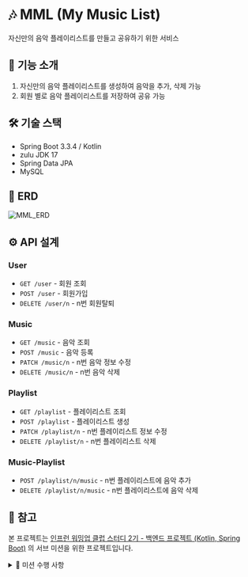 # 🎶 MML (My Music List)

자신만의 음악 플레이리스트를 만들고 공유하기 위한 서비스


## 📝 기능 소개
1. 자신만의 음악 플레이리스트를 생성하여 음악을 추가, 삭제 가능
2. 회원 별로 음악 플레이리스트를 저장하여 공유 가능

## 🛠 기술 스택
- Spring Boot 3.3.4 / Kotlin
- zulu JDK 17
- Spring Data JPA
- MySQL

## 🔗 ERD

![MML_ERD](https://github.com/user-attachments/assets/f2d2c64d-5ae6-4fe6-b64d-8cf9717f2566)

## ⚙ API 설계
### User
- `GET /user` - 회원 조회
- `POST /user` - 회원가입
- `DELETE /user/n` - n번 회원탈퇴

### Music
- `GET /music` - 음악 조회
- `POST /music` - 음악 등록
- `PATCH /music/n` - n번 음악 정보 수정
- `DELETE /music/n` - n번 음악 삭제

### Playlist
- `GET /playlist` - 플레이리스트 조회
- `POST /playlist` - 플레이리스트 생성
- `PATCH /playlist/n` - n번 플레이리스트 정보 수정
- `DELETE /playlist/n` - n번 플레이리스트 삭제

### Music-Playlist
- `POST /playlist/n/music` - n번 플레이리스트에 음악 추가
- `DELETE /playlist/n/music` - n번 플레이리스트에 음악 삭제

## 📑 참고
본 프로젝트는 [인프런 워밍업 클럽 스터디 2기 - 백엔드 프로젝트 (Kotlin, Spring Boot)](https://www.inflearn.com/course/offline/warmup-club-2-be-bk) 의 서브 미션을 위한 프로젝트입니다.

<details>
  
  <summary>🎯 미션 수행 사항</summary>
  
  - [x] [미션 1] 테이블 설계하기(~10/4 금)
  - [x] [미션 2] 깃허브 리포지토리에 프로젝트 올리기(~10/4 금)
  - [x] [미션 3] REST API 설계하기(~10/8 화)
  - [ ] [미션 4] 조회 REST API 만들기(~10/15 화)
  - [ ] [미션 5] 삽입, 수정, 삭제 REST API 만들기(~10/21 월)
  - [ ] [자체 미션] 이후 고도화

</details>
